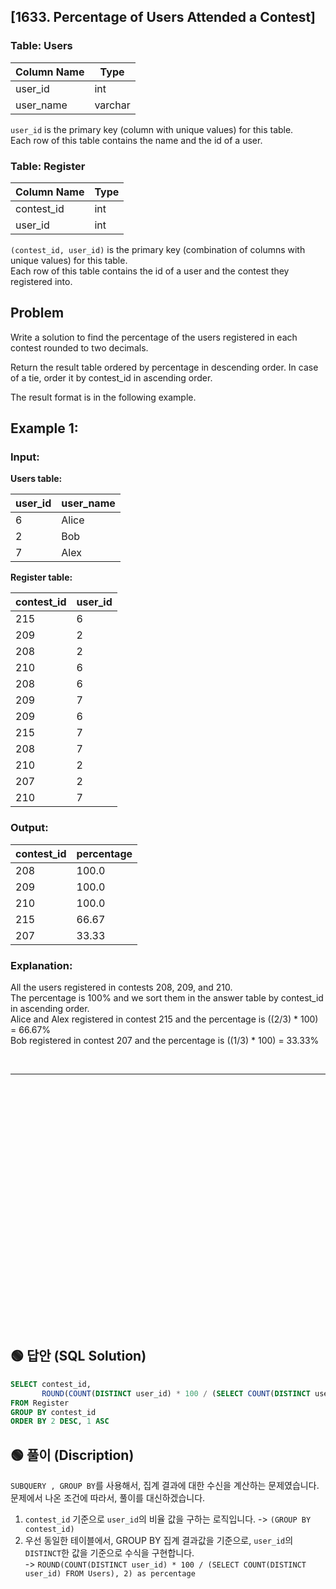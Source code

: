 ## [1633. Percentage of Users Attended a Contest]

### Table: Users

| Column Name | Type    |
|-------------|---------|
| user_id     | int     |
| user_name   | varchar |

`user_id` is the primary key (column with unique values) for this table.  
Each row of this table contains the name and the id of a user.

### Table: Register

| Column Name | Type    |
|-------------|---------|
| contest_id  | int     |
| user_id     | int     |

`(contest_id, user_id)` is the primary key (combination of columns with unique values) for this table.  
Each row of this table contains the id of a user and the contest they registered into.

## Problem

Write a solution to find the percentage of the users registered in each contest rounded to two decimals.

Return the result table ordered by percentage in descending order. In case of a tie, order it by contest_id in ascending order.

The result format is in the following example.

## Example 1:

### Input: 
**Users table:**

| user_id | user_name |
|---------|-----------|
| 6       | Alice     |
| 2       | Bob       |
| 7       | Alex      |

**Register table:**

| contest_id | user_id |
|------------|---------|
| 215        | 6       |
| 209        | 2       |
| 208        | 2       |
| 210        | 6       |
| 208        | 6       |
| 209        | 7       |
| 209        | 6       |
| 215        | 7       |
| 208        | 7       |
| 210        | 2       |
| 207        | 2       |
| 210        | 7       |

### Output: 

| contest_id | percentage |
|------------|------------|
| 208        | 100.0      |
| 209        | 100.0      |
| 210        | 100.0      |
| 215        | 66.67      |
| 207        | 33.33      |

### Explanation: 
All the users registered in contests 208, 209, and 210.  
The percentage is 100% and we sort them in the answer table by contest_id in ascending order.  
Alice and Alex registered in contest 215 and the percentage is ((2/3) * 100) = 66.67%  
Bob registered in contest 207 and the percentage is ((1/3) * 100) = 33.33%  

<br/>

---

<br/>
<br/>
<br/>
<br/>
<br/>
<br/>
<br/>
<br/>
<br/>
<br/>
<br/>
<br/>
<br/>
<br/>
<br/>
<br/>
<br/>
<br/>
<br/>
<br/>
<br/>
<br/>
<br/>


## 🟢 답안 (SQL Solution)

```sql
SELECT contest_id,
       ROUND(COUNT(DISTINCT user_id) * 100 / (SELECT COUNT(DISTINCT user_id) FROM Users), 2) as percentage
FROM Register
GROUP BY contest_id
ORDER BY 2 DESC, 1 ASC
```

## 🟢 풀이 (Discription)
`SUBQUERY , GROUP BY`를 사용해서, 집계 결과에 대한 수신을 계산하는 문제였습니다.   
문제에서 나온 조건에 따라서, 풀이를 대신하겠습니다.   

1. `contest_id` 기준으로 `user_id`의 비율 값을 구하는 로직입니다. -> `(GROUP BY contest_id)`       
2. 우선 동일한 테이블에서, GROUP BY 집계 결과값을 기준으로, `user_id`의 `DISTINCT`한 값을 기준으로 수식을 구현합니다.   
-> `ROUND(COUNT(DISTINCT user_id) * 100 / (SELECT COUNT(DISTINCT user_id) FROM Users), 2) as percentage` 